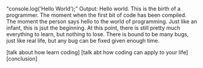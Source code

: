 "console.log('Hello World');"
Output: Hello world. This is the birth of a programmer. The moment when the first bit of code has been compiled. The moment the person says hello to the world of programming. Just like an infant, this is jsut the beginning. At this point, there is still pretty much everything to learn, but nothing to lose. There is bound to be many bugs, just like real life, but any bug can be fixed given enough time. 

[talk about how learn coding]
[talk abt how coding can apply to your life]
[conclusion]

